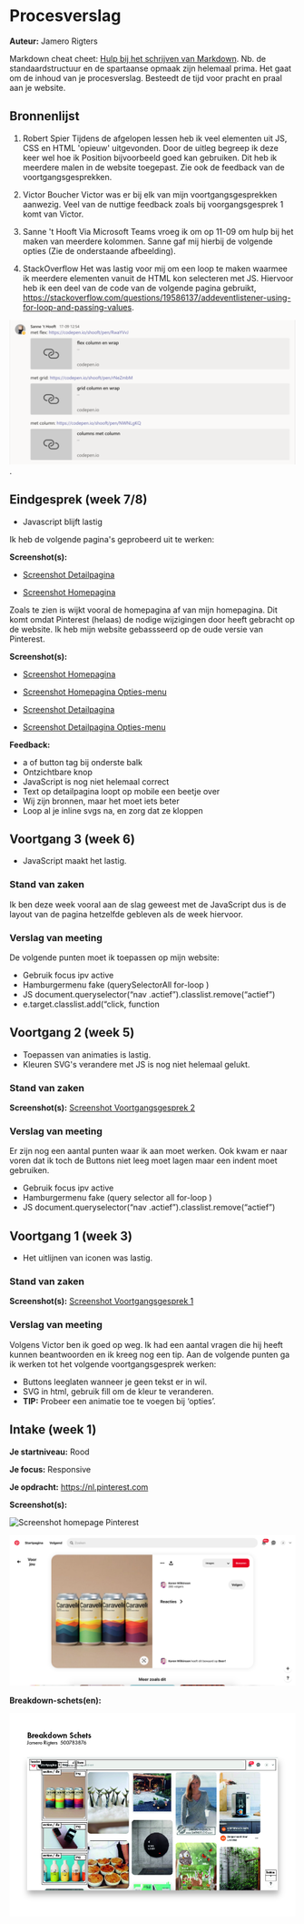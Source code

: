 # Procesverslag
**Auteur:** Jamero Rigters

Markdown cheat cheet: [Hulp bij het schrijven van Markdown](https://github.com/adam-p/markdown-here/wiki/Markdown-Cheatsheet). Nb. de standaardstructuur en de spartaanse opmaak zijn helemaal prima. Het gaat om de inhoud van je procesverslag. Besteedt de tijd voor pracht en praal aan je website.



## Bronnenlijst
1. Robert Spier
Tijdens de afgelopen lessen heb ik veel elementen uit JS, CSS en HTML 'opieuw' uitgevonden. Door de uitleg begreep ik deze keer wel hoe ik Position bijvoorbeeld goed kan gebruiken. Dit heb ik meerdere malen in de website toegepast. Zie ook de feedback van de voortgangsgesprekken. 

2. Victor Boucher
Victor was er bij elk van mijn voortgangsgesprekken aanwezig. Veel van de nuttige feedback zoals bij voorgangsgesprek 1 komt van Victor. 

3. Sanne 't Hooft
Via Microsoft Teams vroeg ik om op 11-09 om hulp bij het maken van meerdere kolommen. Sanne gaf mij hierbij de volgende opties (Zie de onderstaande afbeelding).

3. StackOverflow
Het was lastig voor mij om een loop te maken waarmee ik meerdere elementen vanuit de HTML kon selecteren met JS. Hiervoor heb ik een deel van de code van de volgende pagina gebruikt, https://stackoverflow.com/questions/19586137/addeventlistener-using-for-loop-and-passing-values.

![Screenshot antwoord Sanne](https://github.com/jamero7/FED20/blob/master/images/ScreenshotAntwoord.png?raw=true). 



## Eindgesprek (week 7/8)

- Javascript blijft lastig

Ik heb de volgende pagina's geprobeerd uit te werken:

**Screenshot(s):**

- [Screenshot Detailpagina](https://github.com/jamero7/FED20/blob/master/images/ScreenshotPinterest3.png?raw=true)

- [Screenshot Homepagina](https://github.com/jamero7/FED20/blob/master/images/ScreenshotPinterest4.png?raw=true)

Zoals te zien is wijkt vooral de homepagina af van mijn homepagina. Dit komt omdat Pinterest (helaas) de nodige wijzigingen door heeft gebracht op de website. Ik heb mijn website gebassseerd op de oude versie van Pinterest. 

**Screenshot(s):**

- [Screenshot Homepagina](https://github.com/jamero7/FED20/blob/master/images/Eindresultaat%201.png?raw=true)

- [Screenshot Homepagina Opties-menu](https://github.com/jamero7/FED20/blob/master/images/Eindresultaat%202.png?raw=true)

- [Screenshot Detailpagina](https://github.com/jamero7/FED20/blob/master/images/Eindresultaat%203.png?raw=true)

- [Screenshot Detailpagina Opties-menu](https://github.com/jamero7/FED20/blob/master/images/Eindresultaat%204.png?raw=true)

**Feedback:**
- a of button tag bij onderste balk
- Ontzichtbare knop
- JavaScript is nog niet helemaal correct
- Text op detailpagina loopt op mobile een beetje over
- Wij zijn bronnen, maar het moet iets beter
- Loop al je inline svgs na, en zorg dat ze kloppen



## Voortgang 3 (week 6)

- JavaScript maakt het lastig. 

### Stand van zaken
Ik ben deze week vooral aan de slag geweest met de JavaScript dus is de layout van de pagina hetzelfde gebleven als de week hiervoor.

### Verslag van meeting

De volgende punten moet ik toepassen op mijn website:

- Gebruik focus ipv active
- Hamburgermenu fake (querySelectorAll for-loop )
- JS document.queryselector(“nav .actief”).classlist.remove(“actief”)
- e.target.classlist.add(“click, function



## Voortgang 2 (week 5)

- Toepassen van animaties is lastig.
- Kleuren SVG's verandere met JS is nog niet helemaal gelukt. 

### Stand van zaken
**Screenshot(s):**
[Screenshot Voortgangsgesprek 2](https://github.com/jamero7/FED20/blob/master/images/ScreenshotVoortgang2.png?raw=true)

### Verslag van meeting

Er zijn nog een aantal punten waar ik aan moet werken. Ook kwam er naar voren dat ik toch de Buttons niet leeg moet lagen maar een indent moet gebruiken. 

- Gebruik focus ipv active
- Hamburgermenu fake (query selector all for-loop )
- JS document.queryselector(“nav .actief”).classlist.remove(“actief”)



## Voortgang 1 (week 3)

- Het uitlijnen van iconen was lastig. 

### Stand van zaken
**Screenshot(s):**
[Screenshot Voortgangsgesprek 1](https://github.com/jamero7/FED20/blob/master/images/ScreenshotVoortgang1.png?raw=true)

### Verslag van meeting

Volgens Victor ben ik goed op weg. Ik had een aantal vragen die hij heeft kunnen beantwoorden en ik kreeg nog een tip. Aan de volgende punten ga ik werken tot het volgende voortgangsgesprek werken:

- Buttons leeglaten wanneer je geen tekst er in wil.
- SVG in html, gebruik fill om de kleur te veranderen.
- **TIP:** Probeer een animatie toe te voegen bij ‘opties’.



## Intake (week 1)

**Je startniveau:** Rood

**Je focus:** Responsive

**Je opdracht:** https://nl.pinterest.com

**Screenshot(s):**

![Screenshot homepage Pinterest](https://github.com/jamero7/FED20/blob/master/images/ScreenshotPinterest.png?raw=true)

![Screenshot detailpagina Pinterest](https://github.com/jamero7/FED20/blob/master/images/ScreenshotPinterest2.png?raw=true)


**Breakdown-schets(en):**

![-voorlopige breakdownschets(en) van een of beide pagina's van de site die je gaat maken-](https://github.com/jamero7/FED20/blob/master/images/Breakdownschets.jpg?raw=true)

